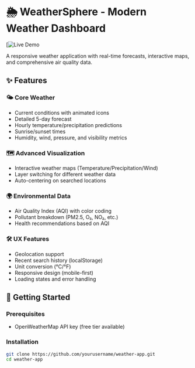 # 🌦️ WeatherSphere - Modern Weather Dashboard

[![Live Demo](https://naveen-kumar-git.github.io/WeatherSphere/)


A responsive weather application with real-time forecasts, interactive maps, and comprehensive air quality data.

## ✨ Features

### 🌤️ Core Weather
- Current conditions with animated icons
- Detailed 5-day forecast
- Hourly temperature/precipitation predictions
- Sunrise/sunset times
- Humidity, wind, pressure, and visibility metrics

### 🗺️ Advanced Visualization
- Interactive weather maps (Temperature/Precipitation/Wind)
- Layer switching for different weather data
- Auto-centering on searched locations

### 🌍 Environmental Data
- Air Quality Index (AQI) with color coding
- Pollutant breakdown (PM2.5, O₃, NO₂, etc.)
- Health recommendations based on AQI

### 🛠️ UX Features
- Geolocation support
- Recent search history (localStorage)
- Unit conversion (°C/°F)
- Responsive design (mobile-first)
- Loading states and error handling

## 🚀 Getting Started

### Prerequisites
- OpenWeatherMap API key (free tier available)

### Installation
```bash
git clone https://github.com/yourusername/weather-app.git
cd weather-app
